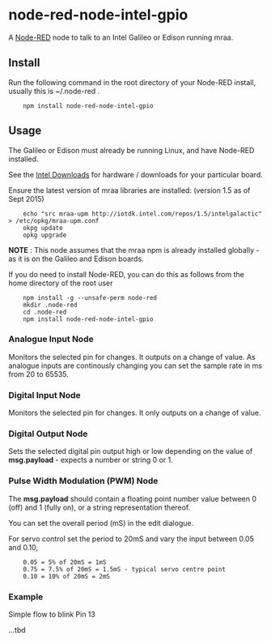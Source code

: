 node-red-node-intel-gpio
========================

A <a href="http://nodered.org" target="_new">Node-RED</a> node to talk to an Intel
Galileo or Edison running mraa.

Install
-------

Run the following command in the root directory of your Node-RED install, usually
this is ~/.node-red .

        npm install node-red-node-intel-gpio

Usage
-----

The Galileo or Edison must already be running Linux, and have Node-RED installed.

See the [Intel Downloads](https://software.intel.com/en-us/iot/home) for
hardware / downloads for your particular board.

Ensure the latest version of mraa libraries are installed: (version 1.5 as of Sept 2015)

        echo "src mraa-upm http://iotdk.intel.com/repos/1.5/intelgalactic" > /etc/opkg/mraa-upm.conf
        okpg update
        opkg upgrade

**NOTE** : This node assumes that the mraa npm is already installed globally - as
it is on the Galileo and Edison boards.

If you do need to install Node-RED, you can do this as follows from the home directory of the root user

        npm install -g --unsafe-perm node-red
        mkdir .node-red
        cd .node-red
        npm install node-red-node-intel-gpio

### Analogue Input Node

Monitors the selected pin for changes. It outputs on a change of value.
As analogue inputs are continously changing you can set the sample rate in ms from 20 to 65535.

### Digital Input Node

Monitors the selected pin for changes. It only outputs on a change of value.

### Digital Output Node

Sets the selected digital pin output high or low depending on the value of
**msg.payload** - expects a number or string 0 or 1.

### Pulse Width Modulation (PWM) Node

The **msg.payload** should contain a floating point number value
between 0 (off) and 1 (fully on), or a string representation thereof.

You can set the overall period (mS) in the edit dialogue.

For servo control set the period to 20mS and vary the input between 0.05 and 0.10,

        0.05 = 5% of 20mS = 1mS
        0.75 = 7.5% of 20mS = 1.5mS - typical servo centre point
        0.10 = 10% of 20mS = 2mS

### Example

Simple flow to blink Pin 13

...tbd
